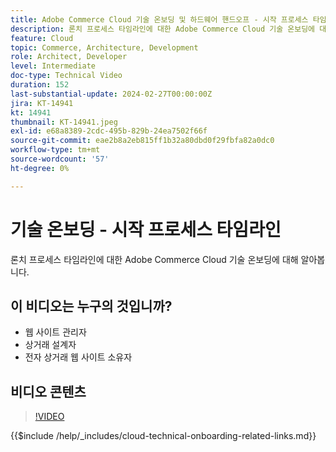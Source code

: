 ```yaml
---
title: Adobe Commerce Cloud 기술 온보딩 및 하드웨어 핸드오프 - 시작 프로세스 타임라인
description: 론치 프로세스 타임라인에 대한 Adobe Commerce Cloud 기술 온보딩에 대해 알아봅니다.
feature: Cloud
topic: Commerce, Architecture, Development
role: Architect, Developer
level: Intermediate
doc-type: Technical Video
duration: 152
last-substantial-update: 2024-02-27T00:00:00Z
jira: KT-14941
kt: 14941
thumbnail: KT-14941.jpeg
exl-id: e68a8389-2cdc-495b-829b-24ea7502f66f
source-git-commit: eae2b8a2eb815ff1b32a80dbd0f29fbfa82a0dc0
workflow-type: tm+mt
source-wordcount: '57'
ht-degree: 0%

---
```


# 기술 온보딩 - 시작 프로세스 타임라인

론치 프로세스 타임라인에 대한 Adobe Commerce Cloud 기술 온보딩에 대해 알아봅니다.

## 이 비디오는 누구의 것입니까?

- 웹 사이트 관리자
- 상거래 설계자
- 전자 상거래 웹 사이트 소유자

## 비디오 콘텐츠

>[!VIDEO](https://video.tv.adobe.com/v/3427586?learn=on)

{{$include /help/_includes/cloud-technical-onboarding-related-links.md}}
